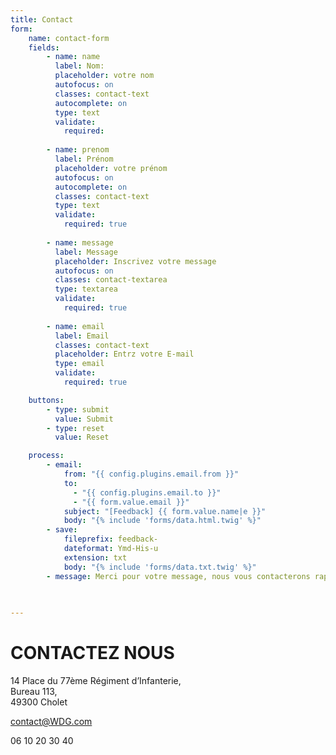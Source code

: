 ```yaml
---
title: Contact
form:
    name: contact-form
    fields:
        - name: name
          label: Nom:
          placeholder: votre nom
          autofocus: on
          classes: contact-text
          autocomplete: on
          type: text
          validate:
            required: 
         
        - name: prenom
          label: Prénom
          placeholder: votre prénom
          autofocus: on
          autocomplete: on
          classes: contact-text
          type: text
          validate:
            required: true
             
        - name: message
          label: Message
          placeholder: Inscrivez votre message
          autofocus: on
          classes: contact-textarea
          type: textarea
          validate:
            required: true
             
        - name: email
          label: Email
          classes: contact-text
          placeholder: Entrz votre E-mail
          type: email
          validate:
            required: true

    buttons:
        - type: submit
          value: Submit
        - type: reset
          value: Reset

    process:
        - email:
            from: "{{ config.plugins.email.from }}"
            to:
              - "{{ config.plugins.email.to }}"
              - "{{ form.value.email }}"
            subject: "[Feedback] {{ form.value.name|e }}"
            body: "{% include 'forms/data.html.twig' %}"
        - save:
            fileprefix: feedback-
            dateformat: Ymd-His-u
            extension: txt
            body: "{% include 'forms/data.txt.twig' %}"
        - message: Merci pour votre message, nous vous contacterons rapidement.
        
        

---
```


# CONTACTEZ NOUS

14 Place du 77ème Régiment d’Infanterie,   
Bureau 113,   
49300 Cholet  

contact@WDG.com

06 10 20 30 40
